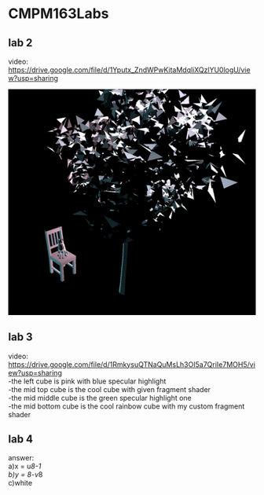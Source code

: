 # CMPM163Labs

## lab 2 
video: https://drive.google.com/file/d/1Yputx_ZndWPwKitaMdqliXQzlYU0logU/view?usp=sharing  

![](lab2/screenshot.png)  

## lab 3 
video: https://drive.google.com/file/d/1RmkysuQTNaQuMsLh3OI5a7QriIe7MOH5/view?usp=sharing  
-the left cube is pink with blue specular highlight  
-the mid top cube is the cool cube with given fragment shader  
-the mid middle cube is the green specular highlight one  
-the mid bottom cube is the cool rainbow cube with my custom fragment shader  

## lab 4 
answer:  
	a)x = u*8-1  
	b)y = 8-v*8  
	c)white  